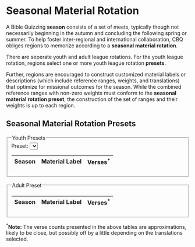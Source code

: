 # Seasonal Material Rotation

A Bible Quizzing **season** consists of a set of meets, typically though
not necessarily beginning in the autumn and concluding the following spring
or summer. To help foster inter-regional and international collaboration,
CBQ obliges regions to memorize according to a **seasonal material rotation**.

There are seperate youth and adult league rotations.
For the youth league rotation, regions select one or more youth league rotation
**presets**.

Further, regions are encouraged to construct customized material labels or
descriptions (which include reference ranges, weights, and translations)
that optimize for missional outcomes for the season.
While the combined reference ranges with non-zero weights must conform to the
**seasonal material rotation preset**, the construction of the set of ranges
and their weights is up to each region.

## Seasonal Material Rotation Presets

<script>
    let rotation = {
        start_year: 2017,
        youth     : [
            [
                'Recommended',
                [  830, '1 Corinthians', '2 Corinthians', '1 Thessalonians', '2 Thessalonians' ],
                [  879, 'John'                                                                 ],
                [  665, 'Hebrews', '1 Peter', '2 Peter', '1 Timothy', '2 Timothy'              ],
                [ 1071, 'Matthew'                                                              ],
                [  674, 'James', 'Romans', '1 John', '2 John', '3 John'                        ],
                [ 1007, 'Acts'                                                                 ],
                [  528, 'Galatians', 'Ephesians', 'Philippians', 'Colossians', 'Philemon'      ],
                [ 1151, 'Luke'                                                                 ],
            ],
            [
                'Reduced',
                [ 830, '1 Corinthians', '2 Corinthians', '1 Thessalonians', '2 Thessalonians' ],
                [ 879, 'John'                                                                 ],
                [ 665, 'Hebrews', '1 Peter', '2 Peter', '1 Timothy', '2 Timothy'              ],
                [ 860, 'Matthew 1:18-25; 2-12; 14-22; 26-28'                                  ],
                [ 674, 'James; Romans; 1 John; 2 John; 3 John'                                ],
                [ 741, 'Acts 1-20'                                                            ],
                [ 528, 'Galatians; Ephesians; Philippians; Colossians; Philemon'              ],
                [ 851, 'Luke 1-2; 3:1-23; 9-19; 21-24'                                        ],
            ],
            [
                'Minimalist',
                [ 694, '1 Corinthians', '2 Corinthians'                      ],
                [ 879, 'John'                                                ],
                [ 469, 'Hebrews', '1 Peter', '2 Peter'                       ],
                [ 860, 'Matthew 1:18-25; 2-12; 14-22; 26-28'                 ],
                [ 541, 'James', 'Romans'                                     ],
                [ 741, 'Acts 1-20'                                           ],
                [ 503, 'Galatians', 'Ephesians', 'Philippians', 'Colossians' ],
                [ 792, 'Luke 1-2; 3:1-23; 9-11; 13-19; 21-24'                ],
            ],
            [
                'Smoothed',
                [ 830, '1 Corinthians', '2 Corinthians', '1 Thessalonians', '2 Thessalonians' ],
                [ 879, 'John'                                                                 ],
                [
                    876,
                    'Hebrews', '1 Peter', '2 Peter', '1 Timothy', '2 Timothy',
                    'Matthew 1:1-17; 13; 23-25',
                ],
                [ 860, 'Matthew 1:18-25; 2-12; 14-22; 26-28' ],
                [
                    835,
                    'James', 'Romans', '1 John', '2 John', '3 John',
                    'Acts 24-28',
                ],
                [ 846, 'Acts 1-23' ],
                [
                    828,
                    'Galatians', 'Ephesians', 'Philippians', 'Colossians', 'Philemon',
                    'Luke 3:24-38; 4-8; 20',
                ],
                [ 851, 'Luke 1-2; 3:1-23; 9-19; 21-24' ],
            ],
        ],
        adult: [
            [ 592, 'Genesis 1-9', 'Daniel'                           ],
            [ 583, 'Numbers 28-36', 'Psalm 129-150'                  ],
            [ 588, '2 Chronicles 22-36', 'Ezekiel 1-11'              ],
            [ 588, 'Psalm 73-89', 'Ezekiel 25-33'                    ],
            [ 588, 'Numbers 10-21', '2 Chronicles 1-9'               ],
            [ 449, 'Genesis 37-50'                                   ],
            [ 587, 'Deuteronomy 27-34', 'Psalm 90-106'               ],
            [ 606, 'Job 16-30', 'Proverbs 1-9'                       ],
            [ 578, '1 Samuel 1-7', '1 Chronicles 1-10'               ],
            [ 438, 'Jeremiah 1-17'                                   ],
            [ 606, 'Exodus 24-31', 'Deuteronomy 12-26'               ],
            [ 518, 'Judges 1-16', 'Nahum'                            ],
            [ 448, 'Isaiah 25-39', 'Amos'                            ],
            [ 585, '2 Kings 1-11', '1 Chronicles 20-29'              ],
            [ 578, 'Lamentations', 'Ezekiel 34-48'                   ],
            [ 585, 'Leviticus 17-27', 'Isaiah 40-48'                 ],
            [ 571, 'Genesis 10-24', 'Judges 17-21'                   ],
            [ 567, 'Deuteronomy 1-4', 'Nehemiah'                     ],
            [ 403, 'Ezekiel 12-24'                                   ],
            [ 538, 'Psalm 107-128', 'Micah'                          ],
            [ 498, 'Joel', 'Mark 1-10'                               ],
            [ 600, 'Exodus 1-12', 'Psalm 1-21'                       ],
            [ 598, 'Joshua 1-12', '2 Samuel 1-12'                    ],
            [ 604, 'Job 31-42', 'Mark 11-16'                         ],
            [ 462, '1 Samuel 15-31'                                  ],
            [ 528, 'Jeremiah 18-36', 'Haggai'                        ],
            [ 587, 'Exodus 32-40', 'Ezra'                            ],
            [ 519, 'Ruth', '1 Kings 1-11'                            ],
            [ 587, 'Numbers 22-27', '1 Kings 12-25'                  ],
            [ 604, '1 Chronicles 11-19', 'Psalm 22-41'               ],
            [ 513, 'Psalm 42-72', 'Jonah'                            ],
            [ 595, 'Numbers 1-9', 'Zechariah'                        ],
            [ 425, 'Genesis 25-36'                                   ],
            [ 589, 'Deuteronomy 5-11', '2 Kings 12-25'               ],
            [ 591, 'Job 1-15', 'Ecclesiastes'                        ],
            [ 555, 'Esther', 'Proverbs 10-22'                        ],
            [ 580, 'Isaiah 49-66', 'Jeremiah 45-52'                  ],
            [ 581, 'Exodus 13-23', 'Proverbs 23-31'                  ],
            [ 604, 'Joshua 13-24', '2 Chronicles 10-21'              ],
            [ 517, 'Isaiah 1-24', 'Zephaniah'                        ],
            [ 591, '1 Samuel 8-14', '2 Samuel 13-24'                 ],
            [ 570, 'Jeremiah 37-44', 'Revelation'                    ],
            [ 511, 'Leviticus 1-16', 'Obadiah'                       ],
            [ 425, 'Song of Solomon', 'Hosea', 'Habakkuk', 'Malachi' ],
        ],
    };

    window.addEventListener( 'load', () => {
        const current_year  = new Date().getFullYear();
        const current_month = new Date().getMonth();
        const youth_select  = document.querySelector('form#youth_presets select');

        rotation.youth.forEach( preset => {
            const option = document.createElement('option');
            option.text  = preset[0];

            youth_select.add(option);
        } );

        const build = ( target, data ) => {
            const rows = structuredClone(data);
            let year   = ( current_month >= 7 ) ? current_year : current_year - 1;

            rows.shift();
            for ( let i = 0; i < year - rotation.start_year; i++ ) {
                rows.push( rows.shift() );
            }

            rows.forEach( row => {
                const verses = row.shift();

                const tr = document.createElement('tr');

                const season = document.createElement('td');
                season.textContent = year + '-' + ++year;
                tr.appendChild(season);

                const material = document.createElement('td');
                material.textContent = row.join('; ');
                tr.appendChild(material);

                const count = document.createElement('td');
                count.textContent = verses;
                count.className   = 'right';
                tr.appendChild(count);

                target.appendChild(tr);
            } );
        };

        const build_youth = () => {
            const youth_tbody = document.querySelector('form#youth_presets table tbody');

            while ( youth_tbody.firstChild ) youth_tbody.removeChild( youth_tbody.firstChild );
            build(
                youth_tbody,
                rotation.youth.find( preset => preset[0] == youth_select.value )
            );
        };

        youth_select.onchange = build_youth;
        build_youth();

        build( document.querySelector('form#adult_preset table tbody'), rotation.adult );
    } );
</script>

<form id="youth_presets">
    <fieldset>
        <legend>Youth Presets</legend>
        <label class="left">Preset: <select></select></label>
        <table>
            <thead>
                <th>Season</th>
                <th>Material Label</th>
                <th>Verses<sup>*</sup></th>
            </thead>
            <tbody>
            </tbody>
        </table>
    </fieldset>
</form>

<form id="adult_preset">
    <fieldset>
        <legend>Adult Preset</legend>
        <table>
            <thead>
                <th>Season</th>
                <th>Material Label</th>
                <th>Verses<sup>*</sup></th>
            </thead>
            <tbody>
            </tbody>
        </table>
    </fieldset>
</form>

<sup>*</sup>**Note:** The verse counts presented in the above tables are
approximations, likely to be close, but possibly off by a little depending on
the translations selected.
